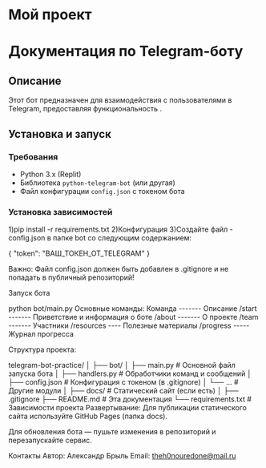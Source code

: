 ﻿# Мой проект
 # Документация по Telegram-боту

## Описание
Этот бот предназначен для взаимодействия с пользователями в Telegram, предоставляя функциональность .

## Установка и запуск

### Требования
- Python 3.x (Replit)
- Библиотека `python-telegram-bot` (или другая)
- Файл конфигурации `config.json` с токеном бота

### Установка зависимостей
1)pip install -r requirements.txt
2)Конфигурация
3)Создайте файл - config.json в папке bot со следующим содержанием:


{
  "token": "ВАШ_ТОКЕН_ОТ_TELEGRAM"
}

Важно: Файл config.json должен быть добавлен в .gitignore и не попадать в публичный репозиторий!

Запуск бота

python bot/main.py
Основные команды:
Команда -------  Описание
/start 	-------  Приветствие и информация о боте
/about	 -------  О проекте
/team   -------  Участники
/resources ----  Полезные материалы
/progress -----  Журнал прогресса



Структура проекта:

telegram-bot-practice/
│
├── bot/
│   ├── main.py          # Основной файл запуска бота
│   ├── handlers.py      # Обработчики команд и сообщений
│   ├── config.json      # Конфигурация с токеном (в .gitignore)
│   └── …                # Другие модули
│
├── docs/                # Статический сайт (если есть)
│
├── .gitignore
├── README.md            # Эта документация
└── requirements.txt     # Зависимости проекта
Развертывание:
Для публикации статического сайта используйте GitHub Pages (папка docs).

Для обновления бота — пушьте изменения в репозиторий и перезапускайте сервис.

Контакты
Автор: Александр Брыль
Email: theh0nouredone@mail.ru
